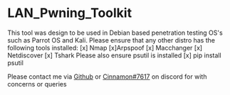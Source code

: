 # LAN_Pwning_Toolkit

This tool was design to be used in Debian based penetration testing OS's such as Parrot OS and Kali. 
  Please ensure that any other distro has the following tools installed:
    [x] Nmap
    [x]Arpspoof
    [x] Macchanger
    [x] Netdiscover
    [x] Tshark
   Please also ensure psutil is installed
    [x] pip install psutil
     
Please contact me via [Github](https://github.com/Cinnamon1212/) or [Cinnamon#7617](https://discord.com/users/292382410530750466/) on discord for with concerns or queries
